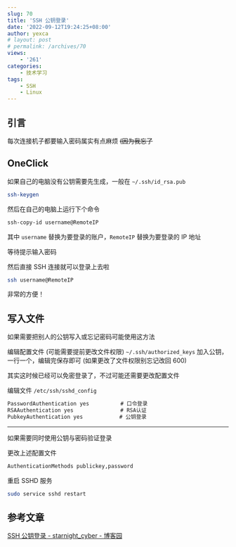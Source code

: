 ```yaml
---
slug: 70
title: 'SSH 公钥登录'
date: '2022-09-12T19:24:25+08:00'
author: yexca
# layout: post
# permalink: /archives/70
views:
    - '261'
categories:
    - 技术学习
tags:
    - SSH
    - Linux
---
```


## 引言

每次连接机子都要输入密码属实有点麻烦 ~~(因为我忘了~~

## OneClick

如果自己的电脑没有公钥需要先生成，一般在 `~/.ssh/id_rsa.pub`

```bash
ssh-keygen
```

然后在自己的电脑上运行下个命令

```bash
ssh-copy-id username@RemoteIP
```

其中 `username` 替换为要登录的账户，`RemoteIP` 替换为要登录的 IP 地址

等待提示输入密码

然后直接 SSH 连接就可以登录上去啦

```bash
ssh username@RemoteIP
```

非常的方便！

## 写入文件

如果需要把别人的公钥写入或忘记密码可能使用这方法

编辑配置文件 (可能需要提前更改文件权限) `~/.ssh/authorized_keys` 加入公钥，一行一个，编辑完保存即可 (如果更改了文件权限别忘记改回 600)

其实这时候已经可以免密登录了，不过可能还需要更改配置文件

编辑文件 `/etc/ssh/sshd_config`

```bash
PasswordAuthentication yes　　　　　　# 口令登录
RSAAuthentication yes　　　　　　　　　# RSA认证
PubkeyAuthentication yes　　　　　　　# 公钥登录 
```

---

如果需要同时使用公钥与密码验证登录

更改上述配置文件

```bash
AuthenticationMethods publickey,password
```

重启 SSHD 服务

```bash
sudo service sshd restart
```

## 参考文章

[SSH 公钥登录 - starnight_cyber - 博客园](https://www.cnblogs.com/Hi-blog/p/9482418.html)